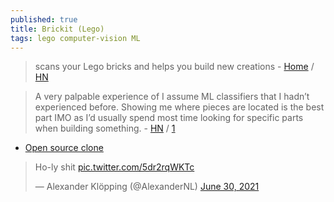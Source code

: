 ```yaml
---
published: true
title: Brickit (Lego)
tags: lego computer-vision ML
---
```

> scans your Lego bricks and helps you build new creations - [Home](https://brickit.app/) / [HN](https://news.ycombinator.com/item?id=27693560)

> A very palpable experience of I assume ML classifiers that I hadn’t experienced before. Showing me where pieces are located is the best part IMO as I’d usually spend most time looking for specific parts when building something. - [HN](https://news.ycombinator.com/item?id=27717035) / [1](https://news.ycombinator.com/item?id=27716874)

- [Open source clone](https://github.com/GistNoesis/BrickRegistration)

<blockquote class="twitter-tweet"><p lang="en" dir="ltr">Ho-ly shit <a href="https://t.co/5dr2rqWKTc">pic.twitter.com/5dr2rqWKTc</a></p>&mdash; Alexander Klöpping (@AlexanderNL) <a href="https://twitter.com/AlexanderNL/status/1410253599502962692?ref_src=twsrc%5Etfw">June 30, 2021</a></blockquote> <script async src="https://platform.twitter.com/widgets.js" charset="utf-8"></script>
